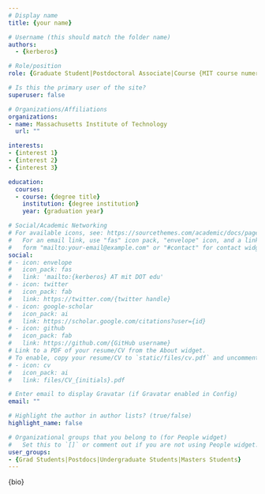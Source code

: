```yaml
---
# Display name
title: {your name}

# Username (this should match the folder name)
authors:
  - {kerberos}

# Role/position
role: {Graduate Student|Postdoctoral Associate|Course {MIT course numeral} UROP|Masters Student}

# Is this the primary user of the site?
superuser: false

# Organizations/Affiliations
organizations:
- name: Massachusetts Institute of Technology
  url: ""

interests:
- {interest 1}
- {interest 2}
- {interest 3}

education:
  courses:
  - course: {degree title}
    institution: {degree institution}
    year: {graduation year}

# Social/Academic Networking
# For available icons, see: https://sourcethemes.com/academic/docs/page-builder/#icons
#   For an email link, use "fas" icon pack, "envelope" icon, and a link in the
#   form "mailto:your-email@example.com" or "#contact" for contact widget.
social:
# - icon: envelope
#   icon_pack: fas
#   link: 'mailto:{kerberos} AT mit DOT edu'
# - icon: twitter
#   icon_pack: fab
#   link: https://twitter.com/{twitter handle}
# - icon: google-scholar
#   icon_pack: ai
#   link: https://scholar.google.com/citations?user={id}
# - icon: github
#   icon_pack: fab
#   link: https://github.com/{GitHub username}
# Link to a PDF of your resume/CV from the About widget.
# To enable, copy your resume/CV to `static/files/cv.pdf` and uncomment the lines below.
# - icon: cv
#   icon_pack: ai
#   link: files/CV_{initials}.pdf

# Enter email to display Gravatar (if Gravatar enabled in Config)
email: ""

# Highlight the author in author lists? (true/false)
highlight_name: false

# Organizational groups that you belong to (for People widget)
#   Set this to `[]` or comment out if you are not using People widget.
user_groups:
- {Grad Students|Postdocs|Undergraduate Students|Masters Students}
---
```


{bio}

